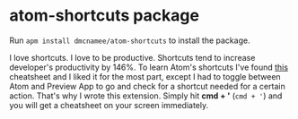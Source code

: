 # atom-shortcuts package

Run ```apm install dmcnamee/atom-shortcuts``` to install the package.

I love shortcuts. I love to be productive. Shortcuts tend to increase developer's productivity by 146%.  To learn Atom's shortcuts I've found [this](http://d2wy8f7a9ursnm.cloudfront.net/atom-editor-cheat-sheet.pdf) cheatsheet and I liked it for the most part, except I had to toggle between Atom and Preview App to go and check for a shortcut needed for a certain action. That's why I wrote this extension. Simply hit **cmd + '** (`cmd + '`) and you will get a cheatsheet on your screen immediately.
